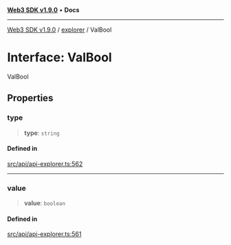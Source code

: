 [**Web3 SDK v1.9.0**](../../../README.md) • **Docs**

***

[Web3 SDK v1.9.0](../../../globals.md) / [explorer](../README.md) / ValBool

# Interface: ValBool

ValBool

## Properties

### type

> **type**: `string`

#### Defined in

[src/api/api-explorer.ts:562](https://github.com/Mystic-Nayy/alephium-web3/blob/c1afd789a197ce5fe21f08c2965942090157c33d/packages/web3/src/api/api-explorer.ts#L562)

***

### value

> **value**: `boolean`

#### Defined in

[src/api/api-explorer.ts:561](https://github.com/Mystic-Nayy/alephium-web3/blob/c1afd789a197ce5fe21f08c2965942090157c33d/packages/web3/src/api/api-explorer.ts#L561)
